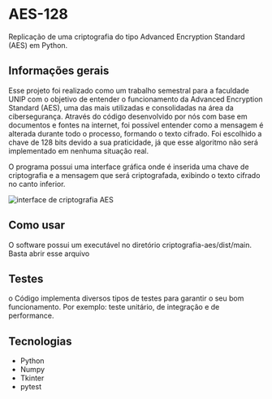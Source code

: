 # AES-128
Replicação de uma criptografia do tipo Advanced Encryption Standard (AES) em Python.

## Informações gerais

 Esse projeto foi realizado como um trabalho semestral para a faculdade UNIP com o objetivo de entender o funcionamento da Advanced Encryption Standard (AES), 
uma das mais utilizadas e consolidadas na área da cibersegurança. Através do código desenvolvido por nós com base em documentos e fontes na internet, 
foi possível entender como a mensagem é alterada durante todo o processo, formando o texto cifrado. Foi escolhido a chave de 128 bits devido a sua 
praticidade, já que esse algoritmo não será implementado em nenhuma situação real.

 O programa possui uma interface gráfica onde é inserida uma chave de criptografia e a mensagem que será criptografada, exibindo o texto cifrado no canto inferior.
 
![interface de criptografia AES](https://github.com/dyaghas/aps-criptografia-aes/assets/56042071/3ac89bc9-5f2e-4404-9356-e04952bb2171)

## Como usar

O software possui um executável no diretório criptografia-aes/dist/main. Basta abrir esse arquivo

## Testes

 o Código implementa diversos tipos de testes para garantir o seu bom funcionamento. Por exemplo: teste unitário, de integração e de performance.


## Tecnologias

- Python
- Numpy
- Tkinter
- pytest
